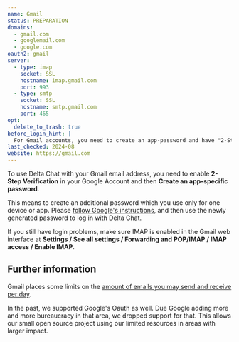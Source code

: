 ```yaml
---
name: Gmail
status: PREPARATION
domains:
  - gmail.com
  - googlemail.com
  - google.com
oauth2: gmail
server:
  - type: imap
    socket: SSL
    hostname: imap.gmail.com
    port: 993
  - type: smtp
    socket: SSL
    hostname: smtp.gmail.com
    port: 465
opt:
  delete_to_trash: true
before_login_hint: |
  For Gmail accounts, you need to create an app-password and have "2-Step Verification" enabled.
last_checked: 2024-08
website: https://gmail.com
---
```


To use Delta Chat with your Gmail email address,
you need to enable **2-Step Verification** in your Google Account
and then **Create an app-specific password**.

This means to create an additional password which you use only for one device or app.
Please [follow Google's instructions](https://support.google.com/accounts/answer/185833),
and then use the newly generated password to log in with Delta Chat.

If you still have login problems,
make sure IMAP is enabled in the Gmail web interface
at **Settings / See all settings / Forwarding and POP/IMAP / IMAP access / Enable IMAP**.

## Further information

Gmail places some limits on the [amount of emails you may send and receive per day](https://support.google.com/mail/answer/22839).

In the past, we supported Google's Oauth as well.
Due Google adding more and more bureaucracy in that area,
we dropped support for that.
This allows our small open source project
using our limited resources
in areas with larger impact.
